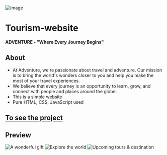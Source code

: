 ![image](https://github.com/user-attachments/assets/c5f733b6-b849-4eaa-a08a-50224b031ba8)
# Tourism-website

**ADVENTURE - "Where Every Journey Begins"**

## About

- At Adventure, we're passionate about travel and adventure. Our mission is to bring the world's wonders closer to you and help you make the most of your travel experiences.
- We believe that every journey is an opportunity to learn, grow, and connect with people and places around the globe.
- This is a simple website
- Pure HTML, CSS, JavaScript used

## [To see the project](#)  <!-- Replace # with your project URL -->

## Preview

![A wonderful gift](https://via.placeholder.com/800x400)  <!-- Replace with your image URL -->
![Explore the world](https://via.placeholder.com/800x400)  <!-- Replace with your image URL -->
![Upcoming tours & destination](https://via.placeholder.com/800x400)  <!-- Replace with your image URL -->
